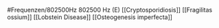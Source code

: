 #Frequenzen/802500Hz
802500 Hz (E)
[[Cryptosporidiosis]]
[[Fragilitas ossium]]
[[Lobstein Disease]]
[[Osteogenesis imperfecta]]